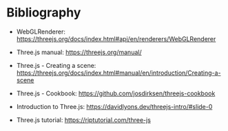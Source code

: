 # Bibliography

- WebGLRenderer:
https://threejs.org/docs/index.html#api/en/renderers/WebGLRenderer

- Three.js manual:
https://threejs.org/manual/

- Three.js - Creating a scene: 
https://threejs.org/docs/index.html#manual/en/introduction/Creating-a-scene

- Three.js - Cookbook:
https://github.com/josdirksen/threejs-cookbook

- Introduction to Three.js:
https://davidlyons.dev/threejs-intro/#slide-0

- Three.js tutorial:
https://riptutorial.com/three-js